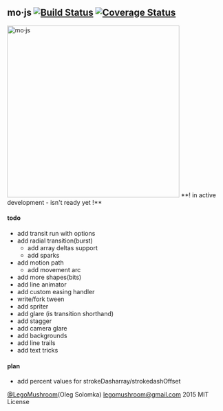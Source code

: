 ## mo·js [![Build Status](https://travis-ci.org/legomushroom/mojs.svg?branch=master)](https://travis-ci.org/legomushroom/mojs) [![Coverage Status](https://coveralls.io/repos/legomushroom/mojs/badge.png?branch=master)](https://coveralls.io/r/legomushroom/mojs?branch=master)

<img src="https://github.com/legomushroom/mojs/raw/master/mockups/logo-banner.png" width="400" alt="mo·js">   
**! in active development - isn't ready yet !**

#### todo
- add transit run with options
- add radial transition(burst)
  - add array deltas support
  - add sparks
- add motion path
  - add movement arc
- add more shapes(bits)
- add line animator
- add custom easing handler
- write/fork tween
- add spriter
- add glare (is transition shorthand)
- add stagger
- add camera glare
- add backgrounds
- add line trails
- add text tricks

#### plan
- add percent values for strokeDasharray/strokedashOffset

[@LegoMushroom](https://twitter.com/legomushroom)(Oleg Solomka) [legomushroom@gmail.com](mailto:legomushroom@gmail.com) 2015 MIT License